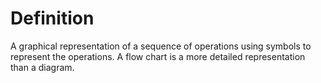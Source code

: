 # Definition

A graphical representation of a sequence of operations using symbols to
represent the operations. A flow chart is a more detailed representation
than a diagram.
